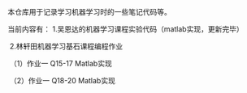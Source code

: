 本仓库用于记录学习机器学习时的一些笔记代码等。

当前内容有：
    1.吴恩达的机器学习课程实验代码（matlab实现，更新完毕）

​    2.林轩田机器学习基石课程编程作业

​			（1）作业一 Q15-17 Matlab实现

​			（2）作业一 Q18-20 Matlab实现

​		